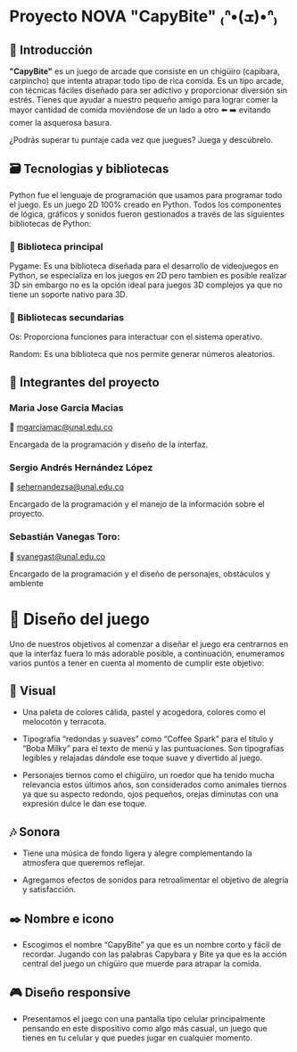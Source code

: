 # Proyecto NOVA "CapyBite" ₍ᐢ•(ܫ)•ᐢ₎

## 📜 Introducción 
**"CapyBite"** es un juego de arcade que consiste en un chigüiro (capibara, carpincho) que intenta atrapar todo tipo de rica comida.
Es un tipo arcade, con técnicas fáciles diseñado para ser adictivo y proporcionar diversión sin estrés. Tienes que ayudar a nuestro pequeño amigo para lograr comer la mayor cantidad de comida moviéndose de un lado a otro ⬅️ ➡️ evitando comer la asquerosa basura.

¿Podrás superar tu puntaje cada vez que juegues? Juega y descúbrelo.

## 🗃️ Tecnologias y bibliotecas 
Python fue el lenguaje de programación que usamos para programar todo el juego. Es un juego 2D 100% creado en Python. Todos los componentes de lógica, gráficos y sonidos fueron gestionados a través de las siguientes bibliotecas de Python:

### 📌 Biblioteca principal
Pygame: Es una biblioteca diseñada para el desarrollo de videojuegos en Python, se especializa en los juegos en 2D pero tambien es posible realizar 3D sin embargo no es la opción ideal para juegos 3D complejos ya que no tiene un soporte nativo para 3D.

### 📌 Bibliotecas secundarias
Os: Proporciona funciones para interactuar con el sistema operativo.

Random: Es una biblioteca que nos permite generar números aleatorios.

## 👤 Integrantes del proyecto
### Maria Jose Garcia Macias
📧 mgarciamac@unal.edu.co

Encargada de la programación y diseño de la interfaz.
### Sergio Andrés Hernández López
📧 sehernandezsa@unal.edu.co

Encargado de la programación y el manejo de la información sobre el proyecto.
### Sebastián Vanegas Toro:
📧 svanegast@unal.edu.co

Encargado de la programación y el diseño de personajes, obstáculos y ambiente

# 🎨 Diseño del juego
Uno de nuestros objetivos al comenzar a diseñar el juego era centrarnos en que la interfaz fuera lo más adorable posible, a continuación, enumeramos varios puntos a tener en cuenta al momento de cumplir este objetivo:
## 🔎 Visual
+ Una paleta de colores cálida, pastel y acogedora, colores como el melocotón y terracota.
  
+ Tipografía “redondas y suaves” como “Coffee Spark” para el título y “Boba Milky” para el texto de menú y las puntuaciones. Son tipografías legibles y relajadas dándole ese toque suave y divertido al juego.
  
+ Personajes tiernos como el chigüiro, un roedor que ha tenido mucha relevancia estos últimos años, son considerados como animales tiernos ya que su aspecto redondo, ojos pequeños, orejas diminutas con una expresión dulce le dan ese toque.
## 🎶 Sonora
+ Tiene una música de fondo ligera y alegre complementando la atmosfera que queremos reflejar.
  
+ Agregamos efectos de sonidos para retroalimentar el objetivo de alegría y satisfacción.
## ✒️ Nombre e icono
+ Escogimos el nombre “CapyBite” ya que es un nombre corto y fácil de recordar. Jugando con las palabras Capybara y Bite ya que es la acción central del juego un chigüiro que muerde para atrapar la comida.
## 🎮 Diseño responsive
+ Presentamos el juego con una pantalla tipo celular principalmente pensando en este dispositivo como algo más casual, un juego que tienes en tu celular y que puedes jugar en cualquier momento.
